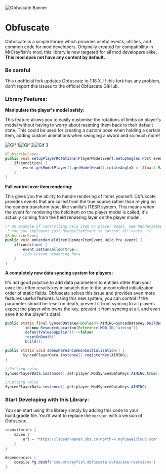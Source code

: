 ![Obfuscate Banner](https://i.imgur.com/Lkau0ir.png)

# Obfuscate

Obfuscate is a simple library which provides useful events, utilities, and common code for mod developers. Originally
created for compatibility in MrCrayfish's mod, this library is now targeted for all mod developers alike. **This mod
does not have any content by default.**

### Be careful

This unofficial fork updates Obfuscate to 1.18.X. If this fork has any problem, don't report this issues to the official
Obfuscate GitHub.

### Library Features:

**Manipulate the player's model safely:**

This feature allows you to easily customise the rotations of limbs on player's model without having to worry about
resetting them back to their default state. This could be used for creating a custom pose when holding a certain item,
adding custom animations when swinging a sword and so much more!

![Gif 1](https://i.imgur.com/eJQMjxY.gif)![Gif 2](https://i.imgur.com/T7LPKDc.gif)![Gif 3](https://i.imgur.com/Kh2oSin.gif)

```java
@SubscribeEvent
public void setupPlayerRotations(PlayerModelEvent.SetupAngles.Post event) {
    if(condition) {
        event.getModelPlayer().getModelHead().rotateAngleX = (float) Math.toRadians(90f);
    }
}
```

**Full control over item rendering:**

This gives you the ability to handle rendering of items yourself. Obfuscate provides events that are called from the
true source rather than relying on the camera transform type, like vanilla's ITESR system. This means when the event for
rendering the held item on the player model is called, it's actually coming from the held rendering layer on the player
model.

```java
/* An example of controlling held item on player model. See RenderItemEvent for all events. 
 * You can implement just RenderItemEvent to control all cases. */
@SubscribeEvent
public void onRenderHeldItem(RenderItemEvent.Held.Pre event) {
    if(condition) {
        event.setCancelled(true);
        //do custom rendering here
    }
}
```
**A completely new data syncing system for players:**

It's not good practice to add data parameters to entities other than your own; this often results key mismatch due to
the uncontrolled initialization order of static fields. Obfuscate solves this issue and provides even more features
useful features. Using this new system, you can control if the parameter should be reset on death, prevent it from
syncing to all players expect the player who owns the key, prevent it from syncing at all, and even save it to the
player's data!

```java
public static final SyncedDataKey<Boolean> AIMING=SyncedDataKey.builder(Serializers.BOOLEAN)
        .id(new ResourceLocation(Reference.MOD_ID,"aiming"))
        .defaultValueSupplier(()->false)
        .resetOnDeath()
        .build();

public static void somewhereInCommonInitialization() {
        SyncedPlayerData.instance().registerKey(AIMING);
}

//Setting value
SyncedPlayerData.instance().set(player,ModSyncedDataKeys.AIMING,true);

//Getting value
SyncedPlayerData.instance().get(player,ModSyncedDataKeys.AIMING)
```

### Start Developing with this Library:

You can start using this library simply by adding this code to your build.gradle file. You'll want to replace the `version` with a version of Obfuscate.

```gradle
repositories {
    maven {
        url = "https://laosun-maven.obs.cn-north-4.myhuaweicloud.com"
    }
}

dependencies {
    compile fg.deobf('com.mrcrayfish.obfuscate:obfuscate:<version>')
}
```
